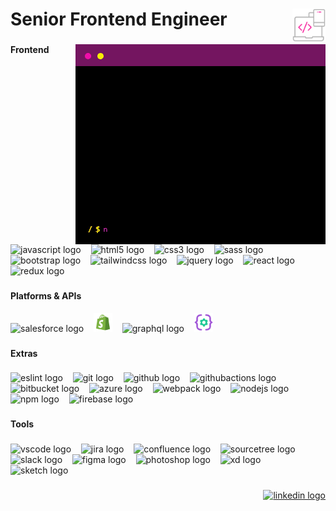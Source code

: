 <h1 align="left">Senior Frontend Engineer <img align="right" width="53" height="53" src="/coding.svg" alt=""/> </h1>

###

<img align="right" width="400" height="320" src="/terminal-400px-opt.gif" />

###

<h4 align="left">Frontend</h4>

###

<div align="left">
  <img src="https://skillicons.dev/icons?i=js" height="30" title="JavaScript" alt="javascript logo" />
  &nbsp;&nbsp;
  <img src="https://skillicons.dev/icons?i=html" height="30" alt="html5 logo" title="HTML5"  />
  &nbsp;&nbsp;
  <img src="https://skillicons.dev/icons?i=css" height="30" alt="css3 logo" title="CSS3"  />
  &nbsp;&nbsp;
  <img src="https://skillicons.dev/icons?i=sass" height="30" alt="sass logo" title="Sass"  />
  &nbsp;&nbsp;
  <img src="https://skillicons.dev/icons?i=bootstrap" height="30" alt="bootstrap logo" title="Bootstrap" />
  &nbsp;&nbsp;
  <img src="https://skillicons.dev/icons?i=tailwind" height="30" alt="tailwindcss logo" title="Tailwind CSS"  />
  &nbsp;&nbsp;
  <img src="https://cdn.simpleicons.org/jquery/0769AD" height="30" alt="jquery logo" title="jQuery"  />
  &nbsp;&nbsp;
  <img src="https://cdn.jsdelivr.net/gh/devicons/devicon/icons/react/react-original.svg" height="30" alt="react logo" title="React" />
  &nbsp;&nbsp;
  <img src="https://cdn.simpleicons.org/redux/764ABC" height="30" alt="redux logo" title="Redux Toolkit" />
</div>

###

<h4 align="left">Platforms & APIs</h4>

<div align="left">
  <img src="https://cdn.jsdelivr.net/gh/devicons/devicon/icons/salesforce/salesforce-original.svg" height="30" alt="salesforce logo" title="Salesforce Commerce Cloud" />
  &nbsp;&nbsp;
  <img src="/shopify-icon.svg" height="30" alt="shopify logo" title="Shopify" />
  &nbsp;&nbsp;
  <img src="https://cdn.jsdelivr.net/gh/devicons/devicon/icons/graphql/graphql-plain.svg" height="30" alt="graphql logo" title="GrapQL" />
  &nbsp;&nbsp;
  <img src="/rest-api.svg" height="30" alt="Rest API logo" title="Rest API" />
</div>

###

<h4 align="left">Extras</h4>

###

<div align="left">
  <img src="https://cdn.jsdelivr.net/gh/devicons/devicon/icons/eslint/eslint-original.svg" height="30" alt="eslint logo" title="ESLint"  />
  &nbsp;&nbsp;
  <img src="https://cdn.jsdelivr.net/gh/devicons/devicon/icons/git/git-original.svg" height="30" alt="git logo" title="Git" />
  &nbsp;&nbsp;
  <img src="https://skillicons.dev/icons?i=github" height="30" alt="github logo" title="GitHub" />
  &nbsp;&nbsp;
  <img src="https://cdn.simpleicons.org/githubactions/2088FF" height="30" alt="githubactions logo" title="GitHub Actions" />
  &nbsp;&nbsp;
  <img src="https://cdn.jsdelivr.net/gh/devicons/devicon/icons/bitbucket/bitbucket-original.svg" height="30" alt="bitbucket logo" title="Bitbucket" />
  &nbsp;&nbsp;
  <img src="https://skillicons.dev/icons?i=azure" height="30" alt="azure logo" title="Azure"  />
  &nbsp;&nbsp;
  <img src="https://cdn.jsdelivr.net/gh/devicons/devicon/icons/webpack/webpack-original.svg" height="30" alt="webpack logo" title="Webpack" />
  &nbsp;&nbsp;
  <img src="https://cdn.jsdelivr.net/gh/devicons/devicon/icons/nodejs/nodejs-original.svg" height="30" alt="nodejs logo" title="NodeJS" />
  &nbsp;&nbsp;
  <img src="https://cdn.jsdelivr.net/gh/devicons/devicon/icons/npm/npm-original-wordmark.svg" height="30" alt="npm logo" title="NPM" />
  &nbsp;&nbsp;
  <img src="https://skillicons.dev/icons?i=firebase" height="30" alt="firebase logo" title="Firebase" />
</div>

###

<h4 align="left">Tools</h4>

###

<div align="left">
  <img src="https://cdn.jsdelivr.net/gh/devicons/devicon/icons/vscode/vscode-original.svg" height="30" alt="vscode logo" title="VS Code" />
  &nbsp;&nbsp;
  <img src="https://cdn.jsdelivr.net/gh/devicons/devicon/icons/jira/jira-original.svg" height="30" alt="jira logo" title="Jira" />
  &nbsp;&nbsp;
  <img src="https://cdn.jsdelivr.net/gh/devicons/devicon/icons/confluence/confluence-original.svg" height="30" alt="confluence logo" title="Confluence" />
  &nbsp;&nbsp;
  <img src="https://cdn.jsdelivr.net/gh/devicons/devicon/icons/sourcetree/sourcetree-original.svg" height="30" alt="sourcetree logo" title="SourceTree" />
  &nbsp;&nbsp;
  <img src="https://cdn.jsdelivr.net/gh/devicons/devicon/icons/slack/slack-original.svg" height="30" alt="slack logo" title="Slack" />
  &nbsp;&nbsp;
  <img src="https://cdn.jsdelivr.net/gh/devicons/devicon/icons/figma/figma-original.svg" height="30" alt="figma logo" title="Figma" />
  &nbsp;&nbsp;
  <img src="https://cdn.simpleicons.org/adobephotoshop/31A8FF" height="30" alt="photoshop logo" title="Photoshop" />
  &nbsp;&nbsp;
  <img src="https://skillicons.dev/icons?i=xd" height="30" alt="xd logo" title="Adobe XD" />
  &nbsp;&nbsp;
  <img src="https://cdn.jsdelivr.net/gh/devicons/devicon/icons/sketch/sketch-original.svg" height="30" alt="sketch logo" title="Sketch" />
</div>

###

<div align="right">
  <a href="https://www.linkedin.com/in/fleps/" target="_blank" title="LinkedIn Profile Page">
    <img
      src="https://img.shields.io/static/v1?message=LinkedIn&logo=linkedin&label=&color=0077B5&logoColor=white&labelColor=&style=for-the-badge"
      height="30" alt="linkedin logo" />
  </a>
</div>

###
